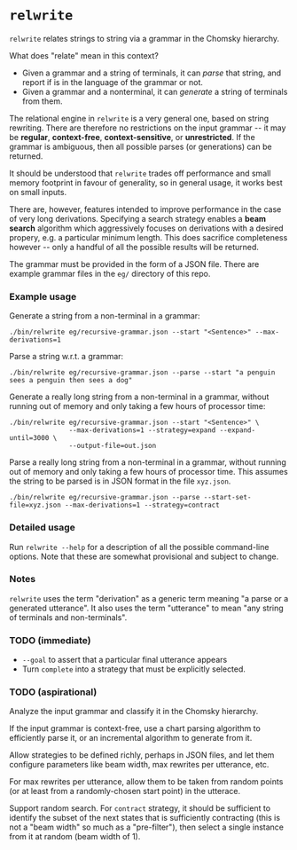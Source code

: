 `relwrite`
==========

`relwrite` relates strings to string via a grammar in the Chomsky hierarchy.

What does "relate" mean in this context?

*   Given a grammar and a string of terminals, it can _parse_ that string, and
    report if is in the language of the grammar or not.
*   Given a grammar and a nonterminal, it can _generate_ a string of terminals
    from them.

The relational engine in `relwrite` is a very general one, based on string rewriting.
There are therefore no restrictions on the input grammar -- it may be **regular**,
**context-free**, **context-sensitive**, or **unrestricted**.  If the grammar is
ambiguous, then all possible parses (or generations) can be returned.

It should be understood that `relwrite` trades off performance and small
memory footprint in favour of generality, so in general usage, it works
best on small inputs.

There are, however, features intended to improve performance in the case of very
long derivations.  Specifying a search strategy enables a **beam search** algorithm
which aggressively focuses on derivations with a desired propery, e.g. a particular
minimum length.  This does sacrifice completeness however -- only a handful of all
the possible results will be returned.

The grammar must be provided in the form of a JSON file.  There are example
grammar files in the `eg/` directory of this repo.

### Example usage

Generate a string from a non-terminal in a grammar:

```
./bin/relwrite eg/recursive-grammar.json --start "<Sentence>" --max-derivations=1
```

Parse a string w.r.t. a grammar:

```
./bin/relwrite eg/recursive-grammar.json --parse --start "a penguin sees a penguin then sees a dog"
```

Generate a really long string from a non-terminal in a grammar, without running out
of memory and only taking a few hours of processor time:

```
./bin/relwrite eg/recursive-grammar.json --start "<Sentence>" \
               --max-derivations=1 --strategy=expand --expand-until=3000 \
               --output-file=out.json
```

Parse a really long string from a non-terminal in a grammar, without running out
of memory and only taking a few hours of processor time.  This assumes the string
to be parsed is in JSON format in the file `xyz.json`.

```
./bin/relwrite eg/recursive-grammar.json --parse --start-set-file=xyz.json --max-derivations=1 --strategy=contract
```

### Detailed usage

Run `relwrite --help` for a description of all the possible command-line options.  Note that
these are somewhat provisional and subject to change.

### Notes

`relwrite` uses the term "derivation" as a generic term meaning "a parse or a generated utterance".
It also uses the term "utterance" to mean "any string of terminals and non-terminals".

### TODO (immediate)

*   `--goal` to assert that a particular final utterance appears
*   Turn `complete` into a strategy that must be explicitly selected.

### TODO (aspirational)

Analyze the input grammar and classify it in the Chomsky hierarchy.

If the input grammar is context-free, use a chart parsing algorithm to
efficiently parse it, or an incremental algorithm to generate from it.

Allow strategies to be defined richly, perhaps in JSON files, and let
them configure parameters like beam width, max rewrites per utterance, etc.

For max rewrites per utterance, allow them to be taken from random
points (or at least from a randomly-chosen start point) in the utterace.

Support random search.  For `contract` strategy, it should be sufficient to
identify the subset of the next states that is sufficiently contracting
(this is not a "beam width" so much as a "pre-filter"),
then select a single instance from it at random (beam width of 1).
